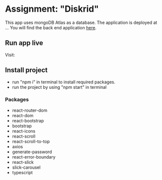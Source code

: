 # Assignment: "Diskrid"

This app uses mongoDB Atlas as a database. The application is deployed at ... You will find the back end application [here](https://github.com/josefinelofgren/diskrid-backend).

## Run app live 

Visit: []()


## Install project 

- run "npm i" in terminal to install required packages.
- run the project by using "npm start" in terminal

### Packages
- react-router-dom
- react-dom
- react-bootstrap
- bootstrap
- react-icons
- react-scroll
- react-scroll-to-top
- axios
- generate-password
- react-error-boundary
- react-slick
- slick-carousel
- typescript
